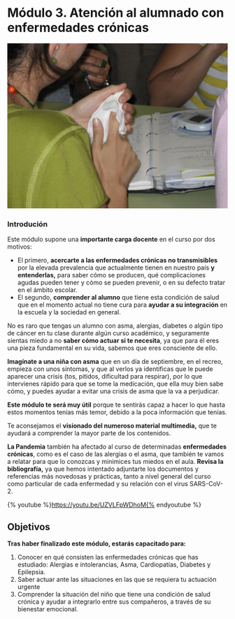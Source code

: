 # Módulo 3. Atención al alumnado con enfermedades crónicas

  ![Fig.3.1. Alumna realizando un autoanálisis de glucemia](img/Modulo2_U5_6.jpg "Niña con diabetes haciéndose un autoanálisis en clase")


### **Introdución**

Este módulo supone una **importante carga docente** en el curso por dos motivos:

*   El primero, **acercarte a las enfermedades crónicas no transmisibles** por la elevada prevalencia que actualmente tienen en nuestro país **y entenderlas,** para saber cómo se producen, qué complicaciones agudas pueden tener y cómo se pueden prevenir, o en su defecto tratar en el ámbito escolar.
*   El segundo, **comprender al alumno** que tiene esta condición de salud que en el momento actual no tiene cura para **ayudar a su integración** en la escuela y la sociedad en general.

No es raro que tengas un alumno con asma, alergias, diabetes o algún tipo de cáncer en tu clase durante algún curso académico, y seguramente sientas miedo a no **saber cómo actuar si te necesita**, ya que para él eres una pieza fundamental en su vida, sabemos que eres consciente de ello.

**Imagínate a una niña con asma** que en un día de septiembre, en el recreo, empieza con unos síntomas, y que al verlos ya identificas que le puede aparecer una crisis (tos, pitidos, dificultad para respirar), por lo que intervienes rápido para que se tome la medicación, que ella muy bien sabe cómo, y puedes ayudar a evitar una crisis de asma que la va a perjudicar.

**Este módulo te será muy útil** porque te sentirás capaz a hacer lo que hasta estos momentos tenías más temor, debido a la poca información que tenías.

Te aconsejamos el **visionado del numeroso material multimedia,** que te ayudará a comprender la mayor parte de los contenidos.

**La Pandemia** también ha afectado al curso de determinadas **enfermedades crónicas**, como es el caso de las alergias o el asma, que también te vamos a relatar para que lo conozcas y minimices tus miedos en el aula. **Revisa la bibliografía,** ya que hemos intentado adjuntarte los documentos y referencias más novedosas y prácticas, tanto a nivel general del curso como particular de cada enfermedad y su relación con el virus SARS-CoV-2.

{% youtube %}https://youtu.be/UZVLFpWDhoM{% endyoutube %}

## Objetivos

**Tras haber finalizado este módulo, estarás capacitado para:**

1.  Conocer en qué consisten las enfermedades crónicas que has estudiado: Alergias e intolerancias, Asma, Cardiopatías, Diabetes y Epilepsia.
2.  Saber actuar ante las situaciones en las que se requiera tu actuación urgente
3.  Comprender la situación del niño que tiene una condición de salud crónica y ayudar a integrarlo entre sus compañeros, a través de su bienestar emocional.

